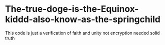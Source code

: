 # The-true-doge-is-the-Equinox-kiddd-also-know-as-the-springchild
This code is just a verification of faith and unity not encryption needed solid truth
